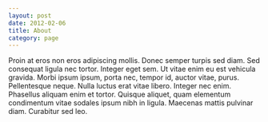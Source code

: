 ```yaml
---
layout: post
date: 2012-02-06
title: About
category: page
---
```





Proin at eros non eros adipiscing mollis. Donec semper turpis sed diam. Sed consequat ligula nec tortor. Integer eget sem. Ut vitae enim eu est vehicula gravida. Morbi ipsum ipsum, porta nec, tempor id, auctor vitae, purus. Pellentesque neque. Nulla luctus erat vitae libero. Integer nec enim. Phasellus aliquam enim et tortor. Quisque aliquet, quam elementum condimentum vitae sodales ipsum nibh in ligula. Maecenas mattis pulvinar diam. Curabitur sed leo.